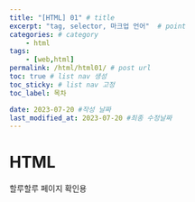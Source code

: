 ```yaml
---
title: "[HTML] 01" # title
excerpt: "tag, selector, 마크업 언어"  # point 
categories: # category
    - html
tags: 
    - [web,html]
permalink: /html/html01/ # post url
toc: true # list nav 생성
toc_sticky: # list nav 고정
toc_label: 목차

date: 2023-07-20 #작성 날짜
last_modified_at: 2023-07-20 #최종 수정날짜
---
```


# HTML
할루할루 페이지 확인용 